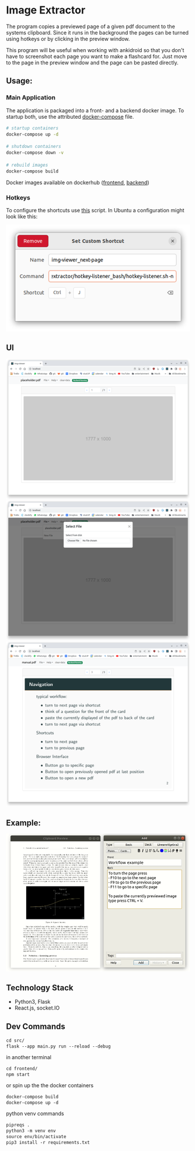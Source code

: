 # Image Extractor

The program copies a previewed page of a given pdf document to the systems clipboard. Since it runs in the background the pages can be turned using hotkeys or by clicking in the preview window. 

This program will be useful when working with ankidroid so that you don't have to screenshot each page you want to make a flashcard for. Just move to the page in the preview window and the page can be pasted directly.

## Usage: 

### Main Application
The application is packaged into a front- and a backend docker image. To startup both, use the attributed [docker-compose](./docker-compose.yml) file.

```bash
# startup containers
docker-compose up -d

# shutdown containers
docker-compose down -v

# rebuild images
docker-compose build
```

Docker images available on dockerhub ([frontend](https://hub.docker.com/repository/docker/dermacon/img-viewer_frontend/general), [backend](https://hub.docker.com/repository/docker/dermacon/img-viewer_backend/general))

### Hotkeys
To configure the shortcuts use [this](./hotkey-listener_bash/hotkey-listener.sh) script. In Ubuntu a configuration might look like this:

![config1.png](_miscellaneous/demos/images/config_1.png)


## UI
![screenshot1.png](./_miscellaneous/demos/images/screenshot_1.png)
![screenshot2.png](./_miscellaneous/demos/images/screenshot_2.png)
![screenshot3.png](./_miscellaneous/demos/images/screenshot_3.png)

## Example:
![Example workflow](./_miscellaneous/demos/gif/pdf2img_example.gif)

## Technology Stack
- Python3, Flask
- React.js, socket.IO

## Dev Commands
```
cd src/
flask --app main.py run --reload --debug
```

in another terminal
```
cd frontend/
npm start
```

or spin up the the docker containers
```
docker-compose build
docker-compose up -d
```

python venv commands
```
pipreqs .
python3 -m venv env
source env/bin/activate
pip3 install -r requirements.txt
```
